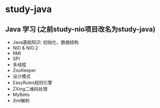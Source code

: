# study-java
Java 学习 (之前study-nio项目改名为study-java)
------
* Java基础知识: 初始化、数据结构
* NIO & NIO.2
* RMI
* SPI
* 多线程
* ZooKeeper
* 设计模式
* EasyRules规则引擎
* ZXing二维码处理
* MyBatis
* Xml解析